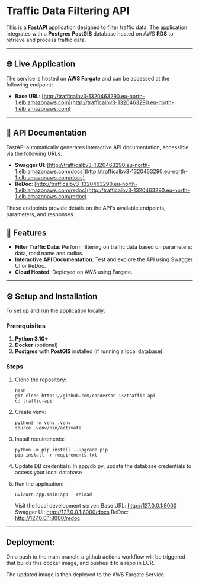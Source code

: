 # Traffic Data Filtering API

This is a **FastAPI** application designed to filter traffic data. The application integrates with a **Postgres PostGIS** database hosted on AWS **RDS** to retrieve and process traffic data.

---

## 🌐 Live Application

The service is hosted on **AWS Fargate** and can be accessed at the following endpoint:

- **Base URL**: [http://trafficalbv3-1320463290.eu-north-1.elb.amazonaws.com](http://trafficalbv3-1320463290.eu-north-1.elb.amazonaws.com)

---

## 📄 API Documentation

FastAPI automatically generates interactive API documentation, accessible via the following URLs:

- **Swagger UI**: [http://trafficalbv3-1320463290.eu-north-1.elb.amazonaws.com/docs](http://trafficalbv3-1320463290.eu-north-1.elb.amazonaws.com/docs)
- **ReDoc**: [http://trafficalbv3-1320463290.eu-north-1.elb.amazonaws.com/redoc](http://trafficalbv3-1320463290.eu-north-1.elb.amazonaws.com/redoc)

These endpoints provide details on the API's available endpoints, parameters, and responses.

## 🚀 Features

- **Filter Traffic Data**: Perform filtering on traffic data based on parameters: data, road name and radius.
- **Interactive API Documentation**: Test and explore the API using Swagger UI or ReDoc.
- **Cloud Hosted**: Deployed on AWS using Fargate.

---

## ⚙️ Setup and Installation

To set up and run the application locally:

### Prerequisites
1. **Python 3.10+**
2. **Docker** (optional)
3. **Postgres** with **PostGIS** installed (if running a local database).

### Steps
1. Clone the repository:
   ```
   bash
   git clone https://github.com/canderson-13/traffic-api
   cd traffic-api
   ```

2. Create venv:
    ```
    python3 -m venv .venv
    source .venv/bin/activate
    ```

3. Install requirements:
    ```
    python -m pip install --upgrade pip
    pip install -r requirements.txt
    ```

4. Update DB credentials:
    In app/db.py, update the database credentials to access your local database

5. Run the application:
    ```
    uvicorn app.main:app --reload
    ```
    Visit the local development server:
    Base URL: http://127.0.0.1:8000
    Swagger UI: http://127.0.0.1:8000/docs
    ReDoc: http://127.0.0.1:8000/redoc

---

## Deployment:

On a push to the main branch, a github actions workflow will be triggered that builds this docker image, and pushes it to a repo in ECR.

The updated image is then deployed to the AWS Fargate Service.

